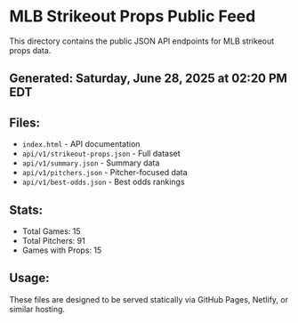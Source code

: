 # MLB Strikeout Props Public Feed

This directory contains the public JSON API endpoints for MLB strikeout props data.

## Generated: Saturday, June 28, 2025 at 02:20 PM EDT

## Files:
- `index.html` - API documentation
- `api/v1/strikeout-props.json` - Full dataset
- `api/v1/summary.json` - Summary data
- `api/v1/pitchers.json` - Pitcher-focused data  
- `api/v1/best-odds.json` - Best odds rankings

## Stats:
- Total Games: 15
- Total Pitchers: 91
- Games with Props: 15

## Usage:
These files are designed to be served statically via GitHub Pages, Netlify, or similar hosting.

